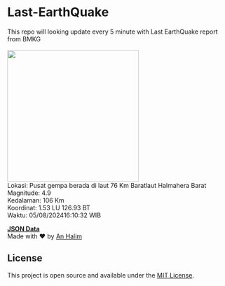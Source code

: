 # Last-EarthQuake
This repo will looking update every 5 minute with Last EarthQuake report from BMKG
<br>
<br>
<img src="https://static.bmkg.go.id/20240805161032.mmi.jpg" width="300"/>
<br>
Lokasi: Pusat gempa berada di laut 76 Km Baratlaut Halmahera Barat <br>
Magnitude: 4.9 <br>
Kedalaman: 106 Km <br>
Koordinat: 1.53 LU 126.93 BT <br>
Waktu: 05/08/202416:10:32 WIB <br>

<a href="./data/data.json">**JSON Data**</a>
<br>
Made with ❤️ by <a href="https://github.com/an-halim">An Halim</a>
## License

This project is open source and available under the [MIT License](LICENSE).
